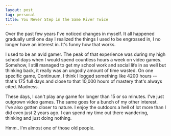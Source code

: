```yaml
---
layout: post
tag: personal
title: You Never Step in the Same River Twice
---
```


Over the past few years I've noticed changes in myself.  It all happened gradually until one day I realized the things I used to be engrossed in, I no longer have an interest in.  It's funny how that works.

I used to be an avid gamer.  The peak of that experience was during my high school days when I would spend countless hours a week on video games.  Somehow, I still managed to get my school work and social life in as well but thinking back, it really was an ungodly amount of time wasted.  On one specific game, Continuum, I think I logged something like 4200 hours -- that's 175 full days and close to that 10,000 hours of mastery that's always cited.  Madness.

These days, I can't play any game for longer than 15 or so minutes.  I've just outgrown video games.  The same goes for a bunch of my other interest.  I've also gotten closer to nature.  I enjoy the outdoors a hell of lot more than I did even just 2 years ago.  I can spend my time out there wandering, thinking and just doing nothing.

Hmm.. I'm almost one of those old people.
